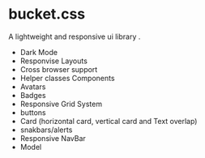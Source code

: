 # bucket.css
A lightweight and responsive  ui library .
- Dark Mode
- Responvise Layouts
- Cross browser support
- Helper classes
Components 
- Avatars
- Badges
- Responsive Grid System
- buttons
- Card (horizontal card, vertical card and Text overlap)
- snakbars/alerts
- Responsive NavBar
- Model
